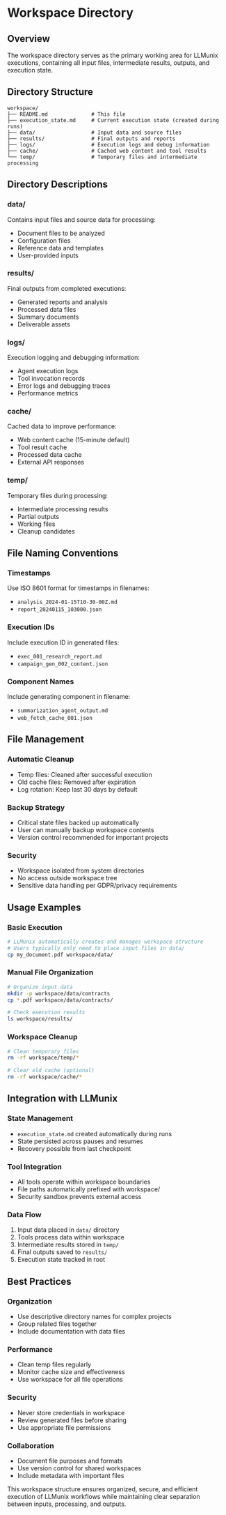 # Workspace Directory

## Overview
The workspace directory serves as the primary working area for LLMunix executions, containing all input files, intermediate results, outputs, and execution state.

## Directory Structure

```
workspace/
├── README.md              # This file
├── execution_state.md     # Current execution state (created during runs)
├── data/                  # Input data and source files
├── results/               # Final outputs and reports
├── logs/                  # Execution logs and debug information
├── cache/                 # Cached web content and tool results
└── temp/                  # Temporary files and intermediate processing
```

## Directory Descriptions

### data/
Contains input files and source data for processing:
- Document files to be analyzed
- Configuration files
- Reference data and templates
- User-provided inputs

### results/
Final outputs from completed executions:
- Generated reports and analysis
- Processed data files
- Summary documents
- Deliverable assets

### logs/
Execution logging and debugging information:
- Agent execution logs
- Tool invocation records
- Error logs and debugging traces
- Performance metrics

### cache/
Cached data to improve performance:
- Web content cache (15-minute default)
- Tool result cache
- Processed data cache
- External API responses

### temp/
Temporary files during processing:
- Intermediate processing results
- Partial outputs
- Working files
- Cleanup candidates

## File Naming Conventions

### Timestamps
Use ISO 8601 format for timestamps in filenames:
- `analysis_2024-01-15T10-30-00Z.md`
- `report_20240115_103000.json`

### Execution IDs
Include execution ID in generated files:
- `exec_001_research_report.md`
- `campaign_gen_002_content.json`

### Component Names
Include generating component in filename:
- `summarization_agent_output.md`
- `web_fetch_cache_001.json`

## File Management

### Automatic Cleanup
- Temp files: Cleaned after successful execution
- Old cache files: Removed after expiration
- Log rotation: Keep last 30 days by default

### Backup Strategy
- Critical state files backed up automatically
- User can manually backup workspace contents
- Version control recommended for important projects

### Security
- Workspace isolated from system directories
- No access outside workspace tree
- Sensitive data handling per GDPR/privacy requirements

## Usage Examples

### Basic Execution
```bash
# LLMunix automatically creates and manages workspace structure
# Users typically only need to place input files in data/
cp my_document.pdf workspace/data/
```

### Manual File Organization
```bash
# Organize input data
mkdir -p workspace/data/contracts
cp *.pdf workspace/data/contracts/

# Check execution results
ls workspace/results/
```

### Workspace Cleanup
```bash
# Clean temporary files
rm -rf workspace/temp/*

# Clear old cache (optional)
rm -rf workspace/cache/*
```

## Integration with LLMunix

### State Management
- `execution_state.md` created automatically during runs
- State persisted across pauses and resumes
- Recovery possible from last checkpoint

### Tool Integration
- All tools operate within workspace boundaries
- File paths automatically prefixed with workspace/
- Security sandbox prevents external access

### Data Flow
1. Input data placed in `data/` directory
2. Tools process data within workspace
3. Intermediate results stored in `temp/`
4. Final outputs saved to `results/`
5. Execution state tracked in root

## Best Practices

### Organization
- Use descriptive directory names for complex projects
- Group related files together
- Include documentation with data files

### Performance
- Clean temp files regularly
- Monitor cache size and effectiveness
- Use workspace for all file operations

### Security
- Never store credentials in workspace
- Review generated files before sharing
- Use appropriate file permissions

### Collaboration
- Document file purposes and formats
- Use version control for shared workspaces
- Include metadata with important files

This workspace structure ensures organized, secure, and efficient execution of LLMunix workflows while maintaining clear separation between inputs, processing, and outputs.